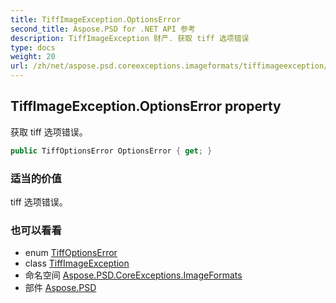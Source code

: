 ```yaml
---
title: TiffImageException.OptionsError
second_title: Aspose.PSD for .NET API 参考
description: TiffImageException 财产. 获取 tiff 选项错误
type: docs
weight: 20
url: /zh/net/aspose.psd.coreexceptions.imageformats/tiffimageexception/optionserror/
---
```

## TiffImageException.OptionsError property

获取 tiff 选项错误。

```csharp
public TiffOptionsError OptionsError { get; }
```

### 适当的价值

tiff 选项错误。

### 也可以看看

* enum [TiffOptionsError](../../../aspose.psd.imageoptions/tiffoptionserror/)
* class [TiffImageException](../)
* 命名空间 [Aspose.PSD.CoreExceptions.ImageFormats](../../tiffimageexception/)
* 部件 [Aspose.PSD](../../../)


